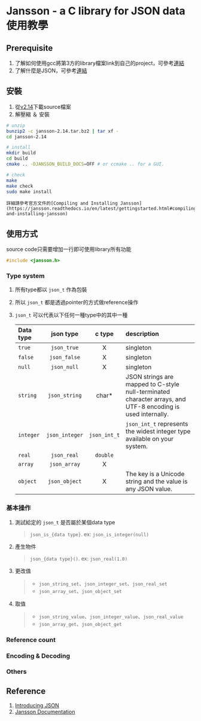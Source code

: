 # Jansson - a C library for JSON data 使用教學

## Prerequisite
1. 了解如何使用gcc將第3方的library檔案link到自己的project，可參考[連結](https://gama79530.github.io/2_StudyNote/LinkLoadDemo/index.html)
2. 了解什麼是JSON，可參考[連結](https://www.json.org/json-en.html)

## 安裝
1. 從[v2.14](https://github.com/akheron/jansson/releases/download/v2.14/jansson-2.14.tar.bz2)下載source檔案
2. 解壓縮 ＆ 安裝

```bash
# unzip
bunzip2 -c jansson-2.14.tar.bz2 | tar xf -
cd jansson-2.14

# install
mkdir build
cd build
cmake .. -DJANSSON_BUILD_DOCS=OFF # or ccmake .. for a GUI.

# check
make
make check
sudo make install
```
```{note}
詳細請參考官方文件的[Compiling and Installing Jansson](https://jansson.readthedocs.io/en/latest/gettingstarted.html#compiling-and-installing-jansson)
```

## 使用方式
source code只需要增加一行即可使用library所有功能
```c
#include <jansson.h>
```

### Type system
1. 所有type都以 `json_t` 作為包裝
2. 所以 `json_t` 都是透過pointer的方式做reference操作
3. `json_t` 可以代表以下任何一種type中的其中一種

   | Data type | json type | c type | description |
   |:--|:--:|:--:|:--| 
   | `true` | `json_true` | X | singleton |
   | `false` | `json_false` | X | singleton |
   | `null` | `json_null` | X | singleton |
   | `string` | `json_string` | char* | JSON strings are mapped to C-style null-terminated character arrays, and UTF-8 encoding is used internally.|
   | `integer` | `json_integer`| `json_int_t` |`json_int_t` represents the widest integer type available on your system. |
   | `real` | `json_real` | `double` | |
   | `array` | `json_array` | X | |
   | `object` | `json_object` | X | The key is a Unicode string and the value is any JSON value. |

### 基本操作
1. 測試給定的 `json_t` 是否屬於某個data type
   > `json_is_{data type}`. ex: `json_is_integer(null)` 
2. 產生物件
   > `json_{data type}()`. ex: `json_real(1.0)`
3. 更改值
   > - `json_string_set`、`json_integer_set`、`json_real_set`
   > - `json_array_set`、`json_object_set`
4. 取值
   > - `json_string_value`、`json_integer_value`、`json_real_value`
   > - `json_array_get`、`json_object_get`

### Reference count

### Encoding & Decoding


### Others

## Reference
1. [Introducing JSON](https://www.json.org/json-en.html)
2. [Jansson Documentation](https://jansson.readthedocs.io/en/latest/index.html)